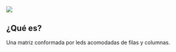 # **![](![cooltext419045562445026](https://user-images.githubusercontent.com/44456885/189565498-e6c8d9f9-88a8-4aac-bf35-f399c48b0843.png))**

## ¿Qué es?
Una matriz conformada por leds acomodadas de filas y columnas.
